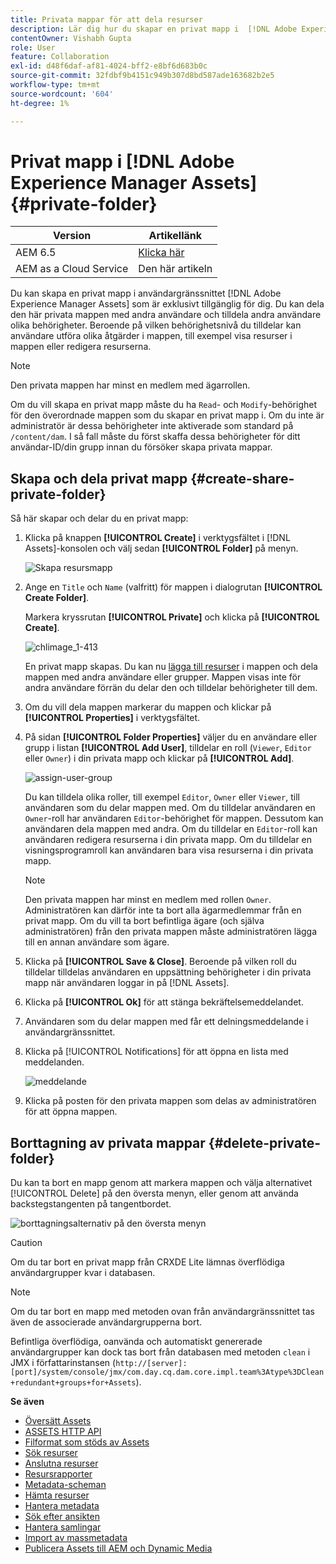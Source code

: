 ```yaml
---
title: Privata mappar för att dela resurser
description: Lär dig hur du skapar en privat mapp i  [!DNL Adobe Experience Manager Assets]  och delar den med andra användare och tilldelar olika behörigheter till dem.
contentOwner: Vishabh Gupta
role: User
feature: Collaboration
exl-id: d48f6daf-af81-4024-bff2-e8bf6d683b0c
source-git-commit: 32fdbf9b4151c949b307d8bd587ade163682b2e5
workflow-type: tm+mt
source-wordcount: '604'
ht-degree: 1%

---
```


# Privat mapp i [!DNL Adobe Experience Manager Assets] {#private-folder}

| Version | Artikellänk |
| -------- | ---------------------------- |
| AEM 6.5 | [Klicka här](https://experienceleague.adobe.com/docs/experience-manager-65/assets/managing/private-folder.html?lang=sv-SE) |
| AEM as a Cloud Service | Den här artikeln |

Du kan skapa en privat mapp i användargränssnittet [!DNL Adobe Experience Manager Assets] som är exklusivt tillgänglig för dig. Du kan dela den här privata mappen med andra användare och tilldela andra användare olika behörigheter. Beroende på vilken behörighetsnivå du tilldelar kan användare utföra olika åtgärder i mappen, till exempel visa resurser i mappen eller redigera resurserna.

>[!NOTE]
>
>Den privata mappen har minst en medlem med ägarrollen.
>
>Om du vill skapa en privat mapp måste du ha `Read`- och `Modify`-behörighet för den överordnade mappen som du skapar en privat mapp i. Om du inte är administratör är dessa behörigheter inte aktiverade som standard på `/content/dam`. I så fall måste du först skaffa dessa behörigheter för ditt användar-ID/din grupp innan du försöker skapa privata mappar.

## Skapa och dela privat mapp  {#create-share-private-folder}

Så här skapar och delar du en privat mapp:

1. Klicka på knappen **[!UICONTROL Create]** i verktygsfältet i [!DNL Assets]-konsolen och välj sedan **[!UICONTROL Folder]** på menyn.

   ![Skapa resursmapp](assets/create-folder.png)

1. Ange en `Title` och `Name` (valfritt) för mappen i dialogrutan **[!UICONTROL Create Folder]**.

   Markera kryssrutan **[!UICONTROL Private]** och klicka på **[!UICONTROL Create]**.

   ![chlimage_1-413](assets/create-private-folder.png)

   En privat mapp skapas. Du kan nu [lägga till resurser](add-assets.md#upload-assets) i mappen och dela mappen med andra användare eller grupper. Mappen visas inte för andra användare förrän du delar den och tilldelar behörigheter till dem.

1. Om du vill dela mappen markerar du mappen och klickar på **[!UICONTROL Properties]** i verktygsfältet.

1. På sidan **[!UICONTROL Folder Properties]** väljer du en användare eller grupp i listan **[!UICONTROL Add User]**, tilldelar en roll (`Viewer`, `Editor` eller `Owner`) i din privata mapp och klickar på **[!UICONTROL Add]**.

   ![assign-user-group](assets/assign-permissions-private-folder.png)

   Du kan tilldela olika roller, till exempel `Editor`, `Owner` eller `Viewer`, till användaren som du delar mappen med. Om du tilldelar användaren en `Owner`-roll har användaren `Editor`-behörighet för mappen. Dessutom kan användaren dela mappen med andra. Om du tilldelar en `Editor`-roll kan användaren redigera resurserna i din privata mapp. Om du tilldelar en visningsprogramroll kan användaren bara visa resurserna i din privata mapp.

   >[!NOTE]
   >
   >Den privata mappen har minst en medlem med rollen `Owner`. Administratören kan därför inte ta bort alla ägarmedlemmar från en privat mapp. Om du vill ta bort befintliga ägare (och själva administratören) från den privata mappen måste administratören lägga till en annan användare som ägare.

1. Klicka på **[!UICONTROL Save & Close]**. Beroende på vilken roll du tilldelar tilldelas användaren en uppsättning behörigheter i din privata mapp när användaren loggar in på [!DNL Assets].
1. Klicka på **[!UICONTROL Ok]** för att stänga bekräftelsemeddelandet.
1. Användaren som du delar mappen med får ett delningsmeddelande i användargränssnittet.

1. Klicka på [!UICONTROL Notifications] för att öppna en lista med meddelanden.

   ![meddelande](assets/notification-icon.png)

1. Klicka på posten för den privata mappen som delas av administratören för att öppna mappen.

## Borttagning av privata mappar {#delete-private-folder}

Du kan ta bort en mapp genom att markera mappen och välja alternativet [!UICONTROL Delete] på den översta menyn, eller genom att använda backstegstangenten på tangentbordet.

![borttagningsalternativ på den översta menyn](assets/delete-option.png)

>[!CAUTION]
>
>Om du tar bort en privat mapp från CRXDE Lite lämnas överflödiga användargrupper kvar i databasen.

>[!NOTE]
>
>Om du tar bort en mapp med metoden ovan från användargränssnittet tas även de associerade användargrupperna bort.
>
>Befintliga överflödiga, oanvända och automatiskt genererade användargrupper kan dock tas bort från databasen med metoden `clean` i JMX i författarinstansen (`http://[server]:[port]/system/console/jmx/com.day.cq.dam.core.impl.team%3Atype%3DClean+redundant+groups+for+Assets`).

**Se även**

* [Översätt Assets](translate-assets.md)
* [ASSETS HTTP API](mac-api-assets.md)
* [Filformat som stöds av Assets](file-format-support.md)
* [Sök resurser](search-assets.md)
* [Anslutna resurser](use-assets-across-connected-assets-instances.md)
* [Resursrapporter](asset-reports.md)
* [Metadata-scheman](metadata-schemas.md)
* [Hämta resurser](download-assets-from-aem.md)
* [Hantera metadata](manage-metadata.md)
* [Sök efter ansikten](search-facets.md)
* [Hantera samlingar](manage-collections.md)
* [Import av massmetadata](metadata-import-export.md)
* [Publicera Assets till AEM och Dynamic Media](/help/assets/publish-assets-to-aem-and-dm.md)
